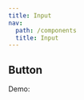 ```yaml
---
title: Input
nav:
  path: /components
  title: Input
---
```


## Button

Demo:

<code src="./demos/demo.tsx"></code>

<API></API>
